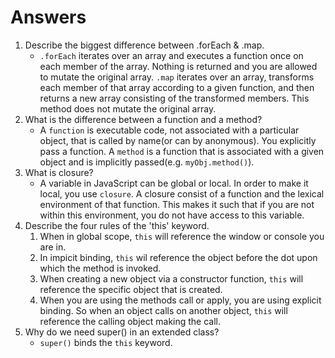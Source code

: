 # Answers
1. Describe the biggest difference between .forEach & .map.
   * `.forEach` iterates over an array and executes a function once on each member of the array. Nothing is returned and you are allowed to mutate the original array. `.map` iterates over an array, transforms each member of that array according to a given function, and then returns a new array consisting of the transformed members. This method does not mutate the original array.
2. What is the difference between a function and a method?
   * A `function` is executable code, not associated with a particular object, that is called by name(or can by anonymous). You explicitly pass a function. A `method` is a function that is associated with a given object and is implicitly passed(e.g. `myObj.method()`).
3. What is closure?
   * A variable in JavaScript can be global or local. In order to make it local, you use `closure`. A closure consist of a function and the lexical environment of that function. This makes it such that if you are not within this environment, you do not have access to this variable.
4. Describe the four rules of the 'this' keyword.
   1. When in global scope, `this` will reference the window or console you are in.
   2. In impicit binding, `this` wil reference the object before the dot upon which the method is invoked.
   3. When creating a new object via a constructor function, `this` will reference the specific object that is created.
   4. When you are using the methods call or apply, you are using explicit binding. So when an object calls on another object, `this` will reference the calling object making the call.
5. Why do we need super() in an extended class?
   * `super()` binds the `this` keyword.
